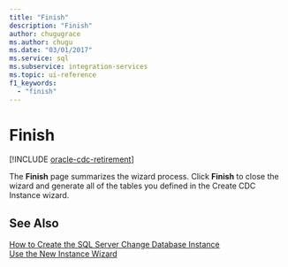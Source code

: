 ```yaml
---
title: "Finish"
description: "Finish"
author: chugugrace
ms.author: chugu
ms.date: "03/01/2017"
ms.service: sql
ms.subservice: integration-services
ms.topic: ui-reference
f1_keywords:
  - "finish"
---
```

# Finish 

[!INCLUDE [oracle-cdc-retirement](../includes/attunity-oracle-cdc-retirement.md)]

  The **Finish** page summarizes the wizard process. Click **Finish** to close the wizard and generate all of the tables you defined in the Create CDC Instance wizard.  
  
## See Also  
 [How to Create the SQL Server Change Database Instance](../../integration-services/change-data-capture/how-to-create-the-sql-server-change-database-instance.md)   
 [Use the New Instance Wizard](../../integration-services/change-data-capture/use-the-new-instance-wizard.md)  
  
  
